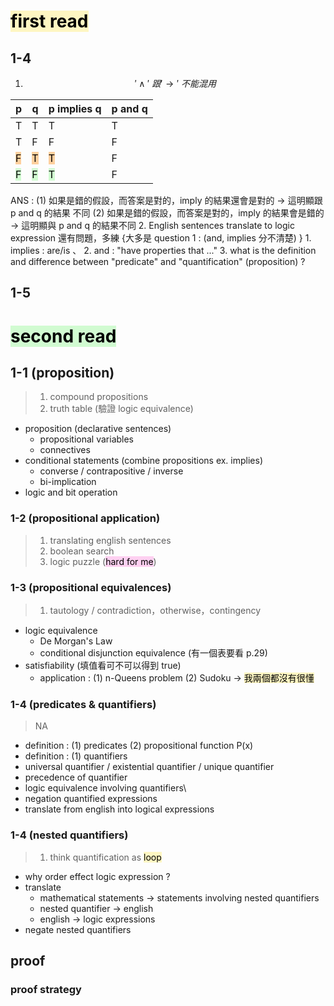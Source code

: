 # <mark style="background: #FFF3A3A6;">first read</mark>
## 1-4
1. $$'\wedge' \:跟 '\rightarrow' \: 不能混用$$

| p                                             | q                                             | p implies q                                   | p and q |
| --------------------------------------------- | --------------------------------------------- | --------------------------------------------- | ------- |
| T                                             | T                                             | T                                             | T       |
| T                                             | F                                             | F                                             | F       |
| <mark style="background: #FFB86CA6;">F</mark> | <mark style="background: #FFB86CA6;">T</mark> | <mark style="background: #FFB86CA6;">T</mark> | F       |
| <mark style="background: #BBFABBA6;">F</mark> | <mark style="background: #BBFABBA6;">F</mark> | <mark style="background: #BBFABBA6;">T</mark> | F       |
ANS :  (1) 如果是錯的假設，而答案是對的，imply 的結果還會是對的 -> 這明顯跟 p and q 的結果                    不同 
	   (2) 如果是錯的假設，而答案是對的，imply 的結果會是錯的 -> 這明顯與 p and q 的結果不同
2. English sentences translate to logic expression 還有問題，多練 {大多是 question 1 : (and, implies 分不清楚) }
	1. implies : are/is 、
	2. and : "have properties that ..."
3. what is the definition and difference between "predicate" and "quantification" (proposition) ?
## 1-5
# <mark style="background: #BBFABBA6;">second read</mark>
## 1-1 (proposition)
> 1. compound propositions
> 2. truth table (驗證 logic equivalence)
- proposition (declarative sentences)
	- propositional variables
	- connectives
- conditional statements (combine propositions ex. implies)
	- converse / contrapositive / inverse
	- bi-implication
- logic and bit operation
### 1-2 (propositional application)
> 1. translating english sentences
> 2. boolean search
> 3. logic puzzle (<mark style="background: #FFB8EBA6;">hard for me</mark>)
### 1-3 (propositional equivalences)
> 1. tautology / contradiction，otherwise，contingency
- logic equivalence
	- De Morgan's Law
	- conditional disjunction equivalence (有一個表要看 p.29)
- satisfiability (填值看可不可以得到 true)
	- application : (1) n-Queens problem (2) Sudoku -> <mark style="background: #FFF3A3A6;">我兩個都沒有很懂</mark>
### 1-4 (predicates & quantifiers)
> NA
- definition : (1) predicates (2) propositional function P(x)
- definition : (1) quantifiers
- universal quantifier / existential quantifier / unique quantifier
- precedence of quantifier
- logic equivalence involving quantifiers\
- negation quantified expressions
- translate from english into logical expressions
### 1-4 (nested quantifiers)
> 1. think quantification as <mark style="background: #FFF3A3A6;">loop</mark>
- why order effect logic expression ?
- translate
	- mathematical statements -> statements involving nested quantifiers
	- nested quantifier -> english
	- english -> logic expressions
- negate nested quantifiers
## proof
### proof strategy
